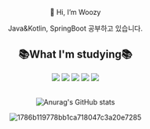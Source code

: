 <div align = center>

👋 Hi, I’m Woozy <br>
  
  Java&Kotlin, SpringBoot 공부하고 있습니다.

</div>
<div align = center>

## 📚What I'm studying📚
<img src="https://img.shields.io/badge/Spring-6DB33F?style=flat&logo=spring&logoColor=white"/> <img src="https://img.shields.io/badge/SpringBoot-6DB33F?style=flat&logo=springboot&logoColor=white"/> <img src="https://img.shields.io/badge/github-181717?style=flat&logo=github&logoColor=white"/> <img src="https://img.shields.io/badge/git-F05032?style=flat&logo=git&logoColor=white"/> <img src="https://img.shields.io/badge/java-FF81F9?style=flat"/>
<br><br>
  
</div>
  
<div align = center>
  
![Anurag's GitHub stats](https://github-readme-stats.vercel.app/api?username=anfrosus&show_icons=true&theme=github_dark)
  
</div>

<div align = center>

![1786b119778bb1ca718047c3a20e7285](https://user-images.githubusercontent.com/99253403/199625967-965e4cf0-5617-426a-a4b3-0c63359e3603.gif)

</div>


<!---
anfrosus/anfrosus is a ✨ special ✨ repository because its `README.md` (this file) appears on your GitHub profile.
You can click the Preview link to take a look at your changes.
--->
